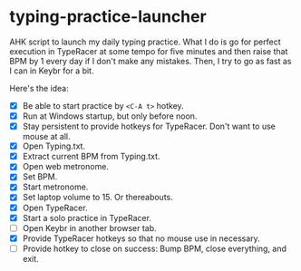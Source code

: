 # typing-practice-launcher
AHK script to launch my daily typing practice.  What I do is go for perfect execution in TypeRacer at some tempo for five minutes and then raise that BPM by 1 every day if I don't make any mistakes.  Then, I try to go as fast as I can in Keybr for a bit.

Here's the idea:
- [X] Be able to start practice by `<C-A t>` hotkey.
- [X] Run at Windows startup, but only before noon.  
- [X] Stay persistent to provide hotkeys for TypeRacer.  Don't want to use mouse at all.
- [X] Open Typing.txt.  
- [X] Extract current BPM from Typing.txt.
- [X] Open web metronome.
- [X] Set BPM.
- [X] Start metronome.
- [X] Set laptop volume to 15.  Or thereabouts.
- [X] Open TypeRacer.  
- [X] Start a solo practice in TypeRacer.
- [ ] Open Keybr in another browser tab.
- [X] Provide TypeRacer hotkeys so that no mouse use in necessary.
- [ ] Provide hotkey to close on success: Bump BPM, close everything, and exit.
